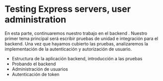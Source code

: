 # Testing Express servers, user administration

En esta parte, continuaremos nuestro trabajo en el backend . Nuestro primer tema principal será escribir pruebas de unidad e integración para el backend. Una vez que hayamos cubierto las pruebas, analizaremos la implementación de la autenticación y autorización de usuario.

* Estructura de la aplicación backend, introducción a las pruebas
* Probando el backend
* Administración de usuarios
* Autenticación de token